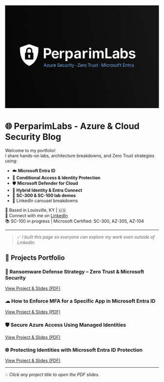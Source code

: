 <p align="center">
  <img src="perparimlabs-banner.png" alt="PerparimLabs Banner" style="max-width:100%;">
</p>

# 🌐 PerparimLabs - Azure & Cloud Security Blog

Welcome to my portfolio!  
I share hands-on labs, architecture breakdowns, and Zero Trust strategies using:

- ☁️ **Microsoft Entra ID**
- 🔐 **Conditional Access & Identity Protection**
- 🛡️ **Microsoft Defender for Cloud**
- 🔄 **Hybrid Identity & Entra Connect**
- 🔧 **SC-300 & SC-100 lab demos**
- 📸 LinkedIn carousel breakdowns

📍 Based in Louisville, KY | 🇺🇸  
🔗 Connect with me on [LinkedIn](https://linkedin.com/in/perparim-abdullahu-2b0530324)  
📚 SC-100 in progress | Microsoft Certified: SC-300, AZ-305, AZ-104

---

> ✅ *I built this page so everyone can explore my work even outside of LinkedIn.*
## 📂 Projects Portfolio

### 🔐 Ransomware Defense Strategy – Zero Trust & Microsoft Security
[View Project & Slides (PDF)](ransomware-defense-strategy-zero-trust-and-microsoft-security.pdf)

### ☁ How to Enforce MFA for a Specific App in Microsoft Entra ID
[View Project & Slides (PDF)](enforce-mfa-specific-app-microsoft-entra-id.pdf)

### 🛡 Secure Azure Access Using Managed Identities
[View Project & Slides (PDF)](secure-azure-access-using-managed-identities.pdf)

### 🌐 Protecting Identities with Microsoft Entra ID Protection
[View Project & Slides (PDF)](protecting-identities-with-microsoft-entra-id-protection.pdf)

---

💡 *Click any project title to open the PDF slides.*
